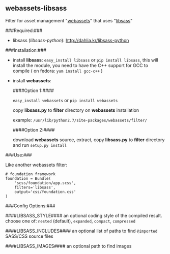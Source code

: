 ## webassets-libsass ##

Filter for asset management "[webassets](https://github.com/miracle2k/webassets)" that uses "[libsass](https://github.com/hcatlin/libsass)"


###Required:###

* libsass (*libsass-python*): <http://dahlia.kr/libsass-python>


###Installation:###

* install **libsass**: `easy_install libsass` or `pip install libsass`, 
this will install the module, you need to have the C++ support for GCC to compile ( on fedora: `yum install gcc-c++` )

* install **webassets**:

    ####Option 1:####
    
    `easy_install webassets` or `pip install webassets`
    
    copy **libsass.py** to **filter** directory on **webassets** installation
    
    example: `/usr/lib/python2.7/site-packages/webassets/filter/`
    
    ####Option 2:####
    
    download **webassets** source, extract, copy **libsass.py** to **filter** directory and run `setup.py install`


###Use:###

Like another webassets filter:
```
# foundation framework
foundation = Bundle(
    'scss/foundation/app.scss',
    filters='libsass',
    output='css/foundation.css'
)
```

###Config Options:###

####LIBSASS_STYLE####
an optional coding style of the compiled result. choose one of: `nested` (default), `expanded`, `compact`, `compressed`

####LIBSASS_INCLUDES####
an optional list of paths to find `@imported` SASS/CSS source files

####LIBSASS_IMAGES####
an optional path to find images
